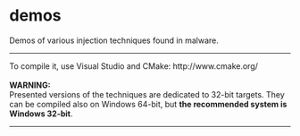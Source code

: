 # demos
Demos of various injection techniques found in malware.<br/>
<hr/>
To compile it, use Visual Studio and CMake: http://www.cmake.org/<br/><br/>
<b>WARNING:</b><br/>
Presented versions of the techniques are dedicated to 32-bit targets. They can be compiled also on Windows 64-bit, but <b>the recommended system is Windows 32-bit</b>.<br/>
<hr/>
